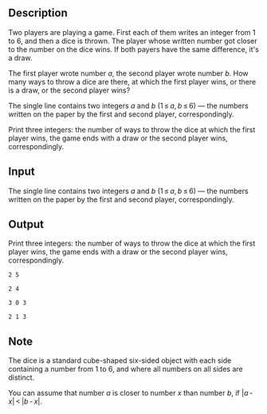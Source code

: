 ## Description

<div><p>Two players are playing a game. First each of them writes an integer from 1 to 6, and then a dice is thrown. The player whose written number got closer to the number on the dice wins. If both payers have the same difference, it's a draw.</p><p>The first player wrote number <span class="tex-span"><i>a</i></span>, the second player wrote number <span class="tex-span"><i>b</i></span>. How many ways to throw a dice are there, at which the first player wins, or there is a draw, or the second player wins?</p></div><div class="input-specification"><p>The single line contains two integers <span class="tex-span"><i>a</i></span> and <span class="tex-span"><i>b</i></span> (<span class="tex-span">1 ≤ <i>a</i>, <i>b</i> ≤ 6</span>)&nbsp;— the numbers written on the paper by the first and second player, correspondingly.</p></div><div class="output-specification"><p>Print three integers: the number of ways to throw the dice at which the first player wins, the game ends with a draw or the second player wins, correspondingly.</p></div>

## Input

<p>The single line contains two integers <span class="tex-span"><i>a</i></span> and <span class="tex-span"><i>b</i></span> (<span class="tex-span">1 ≤ <i>a</i>, <i>b</i> ≤ 6</span>)&nbsp;— the numbers written on the paper by the first and second player, correspondingly.</p>

## Output

<p>Print three integers: the number of ways to throw the dice at which the first player wins, the game ends with a draw or the second player wins, correspondingly.</p>





```input1
2 5

```




```input2
2 4

```




```output1
3 0 3

```




```output2
2 1 3

```



## Note

<p>The dice is a standard cube-shaped six-sided object with each side containing a number from 1 to 6, and where all numbers on all sides are distinct.</p><p>You can assume that number <span class="tex-span"><i>a</i></span> is closer to number <span class="tex-span"><i>x</i></span> than number <span class="tex-span"><i>b</i></span>, if <span class="tex-span">|<i>a</i> - <i>x</i>| &lt; |<i>b</i> - <i>x</i>|</span>.</p>

